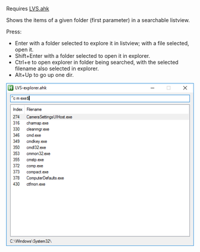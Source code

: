 
Requires [LVS.ahk](https://github.com/diogo0258/lvs)

Shows the items of a given folder (first parameter) in a searchable listview.

Press:
- Enter with a folder selected to explore it in listview; with a file selected, open it.
- Shift+Enter with a folder selected to open it in explorer.
- Ctrl+e to open explorer in folder being searched, with the selected filename also selected in explorer.
- Alt+Up to go up one dir.

![demo](https://github.com/diogo0258/lvs-explorer/raw/master/demo.png)
